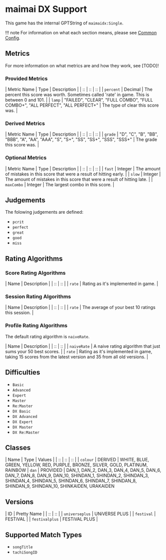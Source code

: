 # maimai DX Support

This game has the internal GPTString of `maimaidx:Single`.

!!! note
	For information on what each section means, please see [Common Config](../common-config/index.md).

## Metrics

For more information on what metrics are and how they work, see [TODO]!

### Provided Metrics

| Metric Name | Type | Description |
| :: | :: | :: |
| `percent` | Decimal | The percent this score was worth. Sometimes called 'rate' in game. This is between 0 and 101. |
| `lamp` | "FAILED", "CLEAR", "FULL COMBO", "FULL COMBO+", "ALL PERFECT", "ALL PERFECT+" | The type of clear this score was. |

### Derived Metrics

| Metric Name | Type | Description |
| :: | :: | :: |
| `grade` | "D", "C", "B", "BB", "BBB", "A", "AA", "AAA", "S", "S+", "SS", "SS+", "SSS", "SSS+" | The grade this score was. |

### Optional Metrics

| Metric Name | Type | Description |
| :: | :: | :: |
| `fast` | Integer | The amount of mistakes in this score that were a result of hitting early. |
| `slow` | Integer | The amount of mistakes in this score that were a result of hitting late. |
| `maxCombo` | Integer | The largest combo in this score. |

## Judgements

The folowing judgements are defined:

- `pcrit`
- `perfect`
- `great`
- `good`
- `miss`

## Rating Algorithms

### Score Rating Algorithms

| Name | Description |
| :: | :: |
| `rate` | Rating as it's implemented in game. |

### Session Rating Algorithms

| Name | Description |
| :: | :: |
| `rate` | The average of your best 10 ratings this session. |

### Profile Rating Algorithms

The default rating algorithm is `naiveRate`.

| Name | Description |
| :: | :: |
| `naiveRate` | A naive rating algorithm that just sums your 50 best scores. |
| `rate` | Rating as it's implemented in game, taking 15 scores from the latest version and 35 from all old versions. |

## Difficulties

- `Basic`
- `Advanced`
- `Expert`
- `Master`
- `Re:Master`
- `DX Basic`
- `DX Advanced`
- `DX Expert`
- `DX Master`
- `DX Re:Master`

## Classes

| Name | Type | Values |
| :: | :: | :: |
| `colour` | DERIVED | WHITE, BLUE, GREEN, YELLOW, RED, PURPLE, BRONZE, SILVER, GOLD, PLATINUM, RAINBOW
| `dan` | PROVIDED | DAN_1, DAN_2, DAN_3, DAN_4, DAN_5, DAN_6, DAN_7, DAN_8, DAN_9, DAN_10, SHINDAN_1, SHINDAN_2, SHINDAN_3, SHINDAN_4, SHINDAN_5, SHINDAN_6, SHINDAN_7, SHINDAN_8, SHINDAN_9, SHINDAN_10, SHINKAIDEN, URAKAIDEN

## Versions

| ID | Pretty Name |
| :: | :: |
| `universeplus` | UNiVERSE PLUS |
| `festival` | FESTiVAL |
| `festivalplus` | FESTiVAL PLUS |

## Supported Match Types

- `songTitle`
- `tachiSongID`
